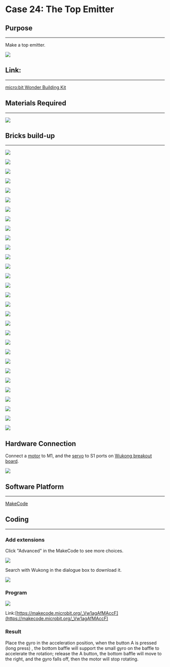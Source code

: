 # Case 24: The Top Emitter

## Purpose
---
Make a top emitter.
 
![](./images/Wonder-Building-Kit-case-24-01.png)

## Link: 
---
[micro:bit Wonder Building Kit](https://shop.elecfreaks.com/products/elecfreaks-micro-bit-32-in-1-wonder-building-kit-without-micro-bit-board?_pos=5&_sid=2094afd2f&_ss=r)

## Materials Required
---
![](./images/Wonder-Building-Kit-step-case-24-01.png)

## Bricks build-up
---

![](./images/Wonder-Building-Kit-step-case-24-02.png)

![](./images/Wonder-Building-Kit-step-case-24-03.png)

![](./images/Wonder-Building-Kit-step-case-24-04.png)

![](./images/Wonder-Building-Kit-step-case-24-05.png)

![](./images/Wonder-Building-Kit-step-case-24-06.png)

![](./images/Wonder-Building-Kit-step-case-24-07.png)

![](./images/Wonder-Building-Kit-step-case-24-08.png)

![](./images/Wonder-Building-Kit-step-case-24-09.png)

![](./images/Wonder-Building-Kit-step-case-24-10.png)

![](./images/Wonder-Building-Kit-step-case-24-11.png)

![](./images/Wonder-Building-Kit-step-case-24-12.png)

![](./images/Wonder-Building-Kit-step-case-24-13.png)

![](./images/Wonder-Building-Kit-step-case-24-14.png)

![](./images/Wonder-Building-Kit-step-case-24-15.png)

![](./images/Wonder-Building-Kit-step-case-24-16.png)

![](./images/Wonder-Building-Kit-step-case-24-17.png)

![](./images/Wonder-Building-Kit-step-case-24-18.png)

![](./images/Wonder-Building-Kit-step-case-24-19.png)

![](./images/Wonder-Building-Kit-step-case-24-20.png)

![](./images/Wonder-Building-Kit-step-case-24-21.png)

![](./images/Wonder-Building-Kit-step-case-24-22.png)

![](./images/Wonder-Building-Kit-step-case-24-23.png)

![](./images/Wonder-Building-Kit-step-case-24-24.png)

![](./images/Wonder-Building-Kit-step-case-24-25.png)

![](./images/Wonder-Building-Kit-step-case-24-26.png)

![](./images/Wonder-Building-Kit-step-case-24-27.png)

![](./images/Wonder-Building-Kit-step-case-24-28.png)

![](./images/Wonder-Building-Kit-step-case-24-29.png)

![](./images/Wonder-Building-Kit-step-case-24-30.png)

![](./images/Wonder-Building-Kit-step-case-24-31.png)

## Hardware Connection

Connect a [motor](https://www.elecfreaks.com/geekservo-motor-2kg-compatible-with-lego.html) to M1, and the [servo](https://www.elecfreaks.com/geekservo-2kg-360-degrees-compatible-with-lego.html) to S1 ports on [Wukong breakout board](https://www.elecfreaks.com/wukong-board-with-lego-holder-for-micro-bit.html). 

![](./images/Wonder-Building-Kit-case-24-06.png)

## Software Platform
---
[MakeCode](https://makecode.microbit.org/)

## Coding
---
### Add extensions
Click "Advanced" in the MakeCode to see more choices.
 
![](./images/Wonder-Building-Kit-case-21-02.png)

Search with Wukong in the dialogue box to download it. 

![](./images/Wonder-Building-Kit-case-21-03.png)





### Program
 
![](./images/Wonder-Building-Kit-case-24-04.png)

Link:[https://makecode.microbit.org/_Vw1agAfMAccF](https://makecode.microbit.org/_Vw1agAfMAccF)

### Result

Place the gyro in the acceleration position, when the button A is pressed (long press) , the bottom baffle will support the small gyro on the baffle to accelerate the rotation; release the A button, the bottom baffle will move to the right, and the gyro falls off, then the motor will stop rotating.
